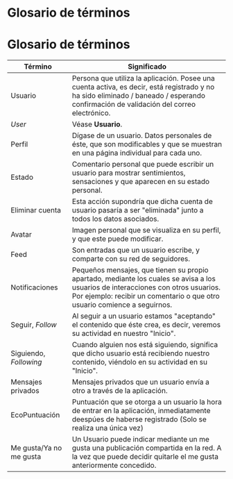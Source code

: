 # Glosario de términos

# Glosario de términos

| Término               | Significado |
| --------------------- | ----------- |
| Usuario               | Persona que utiliza la aplicación. Posee una cuenta activa, es decir, está registrado y no ha sido eliminado / baneado / esperando confirmación de validación del correo electrónico. |
| *User*                | Véase **Usuario**. |
| Perfil                | Dígase de un usuario. Datos personales de éste, que son modificables y que se muestran en una página individual para cada uno. |
| Estado                | Comentario personal que puede escribir un usuario para mostrar sentimientos, sensaciones y que aparecen en su estado personal. |
| Eliminar cuenta       | Esta acción supondría que dicha cuenta de usuario pasaría a ser "eliminada" junto a todos los datos asociados. |
| Avatar                |  Imagen personal que se visualiza en su perfil, y que este puede modificar. |
| Feed                  | Son entradas que un usuario escribe, y comparte con su red de seguidores.   |
| Notificaciones        | Pequeños mensajes, que tienen su propio apartado, mediante los cuales se avisa a los usuarios de interacciones con otros usuarios. Por ejemplo: recibir un comentario o que otro usuario comience a seguirnos. |
| Seguir, *Follow*      | Al seguir a un usuario estamos "aceptando" el contenido que éste crea, es decir, veremos su actividad en nuestro "Inicio". |
| Siguiendo, *Following*| Cuando alguien nos está siguiendo, significa que dicho usuario está recibiendo nuestro contenido, viéndolo en su actividad en su "Inicio". |
| Mensajes privados     | Mensajes privados que un usuario envía a otro a través de la aplicación. |
| EcoPuntuación         | Puntuación que se otorga a un  usuario  la hora de entrar en la aplicación, inmediatamente deespúes de haberse registrado (Solo se realiza una única vez)|
| Me gusta/Ya no me gusta| Un Usuario puede indicar mediante un me gusta una publicación compartida en la red. A la vez que puede decidir quitarle el me gusta anteriormente concedido.|

